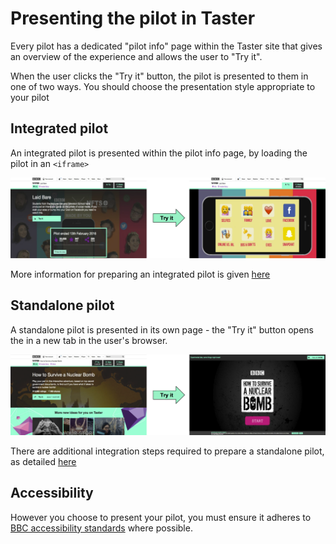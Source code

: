 # Presenting the pilot in Taster

Every pilot has a dedicated "pilot info" page within the Taster site that gives an overview of the experience and allows the user to "Try it".

When the user clicks the "Try it" button, the pilot is presented to them in one of two ways. You should choose the presentation style appropriate to your pilot

## Integrated pilot

An integrated pilot is presented within the pilot info page, by loading the pilot in an `<iframe>`

![Integrated overview](./images/presentation-integrated.png?raw=true)

More information for preparing an integrated pilot is given [here](../technical/integrated-pilot-integration-steps.md)  

## Standalone pilot

A standalone pilot is presented in its own page - the "Try it" button opens the in a new tab in the user's browser.

![Integrated overview](./images/presentation-standalone.png?raw=true)

There are additional integration steps required to prepare a standalone pilot, as detailed [here](../integration/new-window.md)

## Accessibility

However you choose to present your pilot, you must ensure it adheres to [BBC accessibility standards](http://www.bbc.co.uk/guidelines/futuremedia/accessibility/) where possible.
